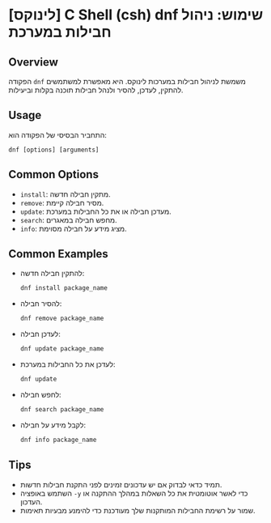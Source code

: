# [לינוקס] C Shell (csh) dnf שימוש: ניהול חבילות במערכת

## Overview
הפקודה `dnf` משמשת לניהול חבילות במערכות לינוקס. היא מאפשרת למשתמשים להתקין, לעדכן, להסיר ולנהל חבילות תוכנה בקלות וביעילות.

## Usage
התחביר הבסיסי של הפקודה הוא:

```
dnf [options] [arguments]
```

## Common Options
- `install`: מתקין חבילה חדשה.
- `remove`: מסיר חבילה קיימת.
- `update`: מעדכן חבילה או את כל החבילות במערכת.
- `search`: מחפש חבילה במאגרים.
- `info`: מציג מידע על חבילה מסוימת.

## Common Examples
- להתקין חבילה חדשה:
  ```bash
  dnf install package_name
  ```

- להסיר חבילה:
  ```bash
  dnf remove package_name
  ```

- לעדכן חבילה:
  ```bash
  dnf update package_name
  ```

- לעדכן את כל החבילות במערכת:
  ```bash
  dnf update
  ```

- לחפש חבילה:
  ```bash
  dnf search package_name
  ```

- לקבל מידע על חבילה:
  ```bash
  dnf info package_name
  ```

## Tips
- תמיד כדאי לבדוק אם יש עדכונים זמינים לפני התקנת חבילות חדשות.
- השתמש באופציה `-y` כדי לאשר אוטומטית את כל השאלות במהלך ההתקנה או העדכון.
- שמור על רשימת החבילות המותקנות שלך מעודכנת כדי להימנע מבעיות תאימות.
